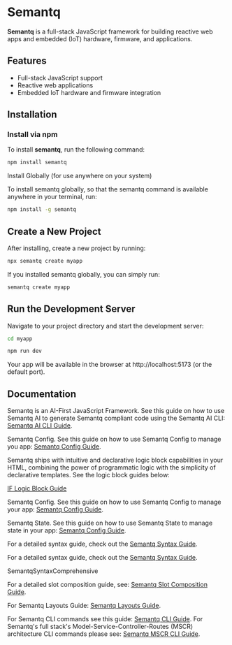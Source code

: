 # Semantq

**Semantq** is a full-stack JavaScript framework for building reactive web apps and embedded (IoT) hardware, firmware, and applications.

## Features
- Full-stack JavaScript support
- Reactive web applications
- Embedded IoT hardware and firmware integration

## Installation

### Install via npm

To install **semantq**, run the following command:

```bash
npm install semantq
```

Install Globally (for use anywhere on your system)

To install semantq globally, so that the semantq command is available anywhere in your terminal, run:

```bash
npm install -g semantq
```

## Create a New Project

After installing, create a new project by running:

```bash
npx semantq create myapp
```

If you installed semantq globally, you can simply run:
```bash
semantq create myapp
```

## Run the Development Server

Navigate to your project directory and start the development server:

```bash 
cd myapp
```
```bash
npm run dev
```
Your app will be available in the browser at http://localhost:5173 (or the default port).

## Documentation

Semantq is an AI-First JavaScript Framework. See this guide on how to use Semantq AI to generate Semantq compliant code using the Semantq AI CLI: [Semantq AI CLI Guide](docs/SemantqAI.md).

Semantq Config. See this guide on how to use Semantq Config to manage you app: [Semantq Config Guide](docs/SemantqConfig.md).


Semantq ships with intuitive and declarative logic block capabilities in your HTML, combining the power of programmatic logic with the simplicity of declarative templates. See the logic block guides below: 

[IF Logic Block Guide](docs/logicBlocks/if.md)

Semantq Config. See this guide on how to use Semantq Config to manage your app: [Semantq Config Guide](docs/SemantqConfig.md).

Semantq State. See this guide on how to use Semantq State to manage state in your app: [Semantq Config Guide](docs/SemantqState.md).



For a detailed syntax guide, check out the [Semantq Syntax Guide](docs/SemantqSyntax.md).

For a detailed syntax guide, check out the [Semantq Syntax Guide](docs/SemantqSyntaxComprehensive.md).

SemantqSyntaxComprehensive

For a detailed slot composition guide, see: [Semantq Slot Composition Guide](docs/SemantqSlots.md).

For Semantq Layouts Guide: [Semantq Layouts Guide](docs/SemantqLayouts.md).

For Semantq CLI commands see this guide: [Semantq CLI Guide](docs/SemantqCli.md).
For Semantq's full stack's Model-Service-Controller-Routes (MSCR) architecture CLI commands please see: [Semantq MSCR CLI Guide](docs/mscr.md).


